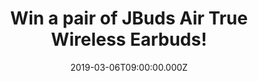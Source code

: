 ---
campaign-uuid: "c-1f315481-8f15-45f3-98ce-07181225a861"
type: "Preview"
category: "Technology"
date: "2019-03-06T09:00:00.000Z"
end-date: "2019-03-20T23:59:00.000Z"
disable-form: false
is_promoted: true
has_entry_page: true
title: "Win a pair of JBuds Air True Wireless Earbuds!"
competition-description: "<p>Time to GO on the move, in a pinch, out the door. Grab\
  \ your JBuds Air True Wireless Earbuds as you head to work, get to the gym, or jump\
  \ on an airplane. A 3-4-hour battery life with Bluetooth 5 gives you just enough\
  \ power to get through those music moments, and now, a pair could be yours because\
  \ we are giving away a pair of JBuds Air True Wireless Earbuds to one of our lucky\
  \ NME AAA members to win.!</p>\n<p>Perfect for on-the-GO moments. Want them? Click\
  \ below for a chance to win.</p>\n"
hero-header: "Win a pair of JBuds Air True Wireless Earbuds!"
terms-confirmation: "N/A"
banner-img: "https://assets.expresslyapp.com/asset-176ae6dc-1e11-40fd-8b04-822eba5f8bff.jpg"
logo-left-href: "http://jlabaudio.com"
logo-left-image: "https://assets.expresslyapp.com/asset-ad816a60-9856-402c-ae2f-64441c3548ce.jpg"
logo-left-title: "Jlab"
bg-image-hero: "https://assets.expresslyapp.com/asset-a0f9eccf-b523-482d-9cef-1289e0eee143.jpg"
bg-image-first: "https://assets.expresslyapp.com/asset-c32d8e57-93ef-4d0c-8655-68d3f13e7e7b.jpg"
bg-image-second: "https://assets.expresslyapp.com/asset-aa1928bf-2f9e-487d-a193-8303d7bd2db8.jpg"
bg-image-third: "https://assets.expresslyapp.com/asset-fc64ca84-5d75-4cef-a2c6-c58326b824cb.jpg"
section1-content: "<p>The JBuds Air True Wireless Earbuds have it all: They automatically\
  \ turn on and connect to each other once taken out of their charging case so you\
  \ can keep going hassle-free. Their A Class 1 Bluetooth 5 connection keeps you going\
  \ for 3-4 hours in each earbud plus 10 extra hours of charge in the case, that’\
  s about 14 hours of your favorite music or podcast.</p>\n"
section2-content: "<p>You are in control of everything: you control the sound. Tune\
  \ the JBuds Air sound to your personal preferences with JLab Signature, Balanced\
  \ and Bass Boost modes – without an app. Control all your music and volume with\
  \ a push or two on the outside of the earbud. Utilize the built-in microphone to\
  \ activate Siri**, Google Assistant, and other voice assistants, or take phone calls\
  \ and keep GOing on the move.</p>\n<p>Also, the JBuds Air included charging case\
  \ will fit in any bag or jacket pocket you’re taking on-the-GO with you. Lights\
  \ on the outside will indicate how much power you have left before your next charge!</p>\n"
section3-content: "<p>A totally MUST for YOU. Enter the form below for a chance to\
  \ win and get ready to reach a whole new experience with the amazing JBuds Air True\
  \ Wireless Earbuds!</p>\n<p>Good luck!</p>\n"
entry-title: "Win a pair of JBuds Air True Wireless Earbuds!"
entry-content: "<p>Enter the draw to win a pair of JBuds Air True Wireless Earbuds\
  \ by entering below before 23:59 on 20th of March 2019.\n\_</p>\n"
has-winner: false
prize-description: "A pair of JBuds Air True Wireless Earbuds."
special-conditions: "Multiple entries are allowed up to one every day"
country-restrictions:
- "GB"
---